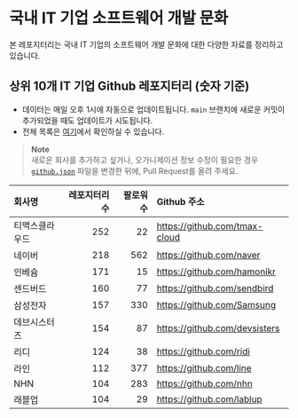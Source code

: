 # 국내 IT 기업 소프트웨어 개발 문화
본 레포지터리는 국내 IT 기업의 소프트웨어 개발 문화에 대한 다양한 자료를 정리하고 있습니다.

## 상위 10개 IT 기업 Github 레포지터리 (숫자 기준)

- 데이터는 매일 오후 1시에 자동으로 업데이트됩니다. `main` 브랜치에 새로운 커밋이 추가되었을 때도 업데이트가 시도됩니다.
- 전체 목록은 [여기](./github.md)에서 확인하실 수 있습니다.

> **Note**<br />
> 새로운 회사를 추가하고 싶거나, 오가니제이션 정보 수정이 필요한 경우 [`github.json`](./github.json) 파일을 변경한 뒤에, Pull Request를 올려 주세요.

<!-- MARKDOWN_TABLE(GITHUB): START -->

| **회사명** | **레포지터리 수** | **팔로워 수** | **Github 주소** |
|:---|---:|---:|:---|
| 티맥스클라우드 | 252 | 22 | https://github.com/tmax-cloud |
| 네이버 | 218 | 562 | https://github.com/naver |
| 인베슘 | 171 | 15 | https://github.com/hamonikr |
| 센드버드 | 160 | 77 | https://github.com/sendbird |
| 삼성전자 | 157 | 330 | https://github.com/Samsung |
| 데브시스터즈 | 154 | 87 | https://github.com/devsisters |
| 리디 | 124 | 38 | https://github.com/ridi |
| 라인 | 112 | 377 | https://github.com/line |
| NHN | 104 | 283 | https://github.com/nhn |
| 래블업 | 104 | 29 | https://github.com/lablup |

<!-- MARKDOWN_TABLE(GITHUB): END -->

